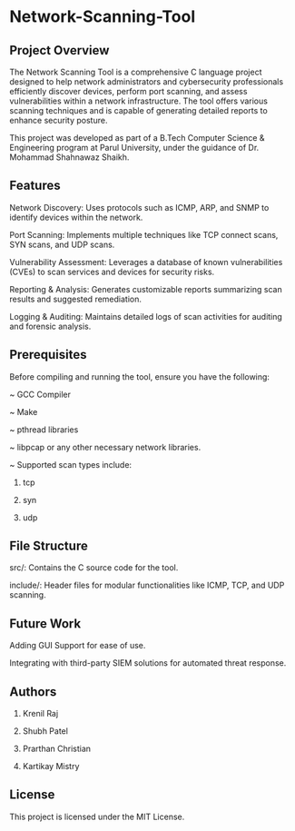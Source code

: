 # Network-Scanning-Tool

## Project Overview

The Network Scanning Tool is a comprehensive C language project designed to help network administrators and cybersecurity professionals efficiently discover devices, perform port scanning, and assess vulnerabilities within a network infrastructure. The tool offers various scanning techniques and is capable of generating detailed reports to enhance security posture.

This project was developed as part of a B.Tech Computer Science & Engineering program at Parul University, under the guidance of Dr. Mohammad Shahnawaz Shaikh.

## Features

Network Discovery: Uses protocols such as ICMP, ARP, and SNMP to identify devices within the network.

Port Scanning: Implements multiple techniques like TCP connect scans, SYN scans, and UDP scans.

Vulnerability Assessment: Leverages a database of known vulnerabilities (CVEs) to scan services and devices for security risks.

Reporting & Analysis: Generates customizable reports summarizing scan results and suggested remediation.

Logging & Auditing: Maintains detailed logs of scan activities for auditing and forensic analysis.

## Prerequisites

Before compiling and running the tool, ensure you have the following:

~ GCC Compiler

~ Make

~ pthread libraries 

~ libpcap or any other necessary network libraries.

~ Supported scan types include:

1. tcp

2. syn

3. udp

## File Structure

src/: Contains the C source code for the tool.

include/: Header files for modular functionalities like ICMP, TCP, and UDP scanning.

## Future Work

Adding GUI Support for ease of use.

Integrating with third-party SIEM solutions for automated threat response.

## Authors

1. Krenil Raj

2. Shubh Patel

3. Prarthan Christian

4. Kartikay Mistry

## License

This project is licensed under the MIT License.
